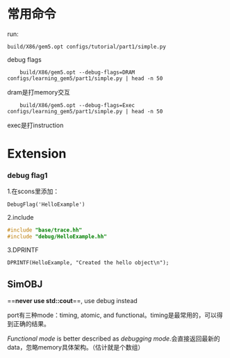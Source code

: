 # 常用命令
run:
```
build/X86/gem5.opt configs/tutorial/part1/simple.py
```

debug flags
```
    build/X86/gem5.opt --debug-flags=DRAM configs/learning_gem5/part1/simple.py | head -n 50
```
dram是打memory交互

```
    build/X86/gem5.opt --debug-flags=Exec configs/learning_gem5/part1/simple.py | head -n 50
```
exec是打instruction

# Extension

### debug flag1
1.在scons里添加：
```
DebugFlag('HelloExample')
```
2.include
```cpp
#include "base/trace.hh" 
#include "debug/HelloExample.hh"
```
3.DPRINTF
```
DPRINTF(HelloExample, "Created the hello object\n");
```

## SimOBJ
==**never use std::cout**==, use debug instead

port有三种mode：timing, atomic, and functional。timing是最常用的，可以得到正确的结果。


_Functional mode_ is better described as _debugging mode_.会直接返回最新的data，忽略memory具体架构。（估计就是个数组）

